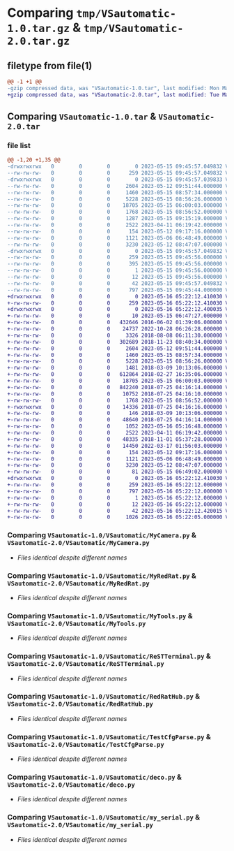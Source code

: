 # Comparing `tmp/VSautomatic-1.0.tar.gz` & `tmp/VSautomatic-2.0.tar.gz`

## filetype from file(1)

```diff
@@ -1 +1 @@
-gzip compressed data, was "VSautomatic-1.0.tar", last modified: Mon May 15 09:45:57 2023, max compression
+gzip compressed data, was "VSautomatic-2.0.tar", last modified: Tue May 16 05:22:12 2023, max compression
```

## Comparing `VSautomatic-1.0.tar` & `VSautomatic-2.0.tar`

### file list

```diff
@@ -1,20 +1,35 @@
-drwxrwxrwx   0        0        0        0 2023-05-15 09:45:57.049832 VSautomatic-1.0/
--rw-rw-rw-   0        0        0      259 2023-05-15 09:45:57.049832 VSautomatic-1.0/PKG-INFO
-drwxrwxrwx   0        0        0        0 2023-05-15 09:45:57.039833 VSautomatic-1.0/VSautomatic/
--rw-rw-rw-   0        0        0     2604 2023-05-12 09:51:44.000000 VSautomatic-1.0/VSautomatic/MyCamera.py
--rw-rw-rw-   0        0        0     1460 2023-05-15 08:57:34.000000 VSautomatic-1.0/VSautomatic/MyRedRat.py
--rw-rw-rw-   0        0        0     5228 2023-05-15 08:56:26.000000 VSautomatic-1.0/VSautomatic/MyTools.py
--rw-rw-rw-   0        0        0    18705 2023-05-15 06:00:03.000000 VSautomatic-1.0/VSautomatic/ReSTTerminal.py
--rw-rw-rw-   0        0        0     1768 2023-05-15 08:56:52.000000 VSautomatic-1.0/VSautomatic/RedRatHub.py
--rw-rw-rw-   0        0        0     1287 2023-05-15 09:15:19.000000 VSautomatic-1.0/VSautomatic/RedRatHubS.py
--rw-rw-rw-   0        0        0     2522 2023-04-11 06:19:42.000000 VSautomatic-1.0/VSautomatic/TestCfgParse.py
--rw-rw-rw-   0        0        0      154 2023-05-12 09:17:16.000000 VSautomatic-1.0/VSautomatic/__init__.py
--rw-rw-rw-   0        0        0     1121 2023-05-06 06:48:49.000000 VSautomatic-1.0/VSautomatic/deco.py
--rw-rw-rw-   0        0        0     3230 2023-05-12 08:47:07.000000 VSautomatic-1.0/VSautomatic/my_serial.py
-drwxrwxrwx   0        0        0        0 2023-05-15 09:45:57.049832 VSautomatic-1.0/VSautomatic.egg-info/
--rw-rw-rw-   0        0        0      259 2023-05-15 09:45:56.000000 VSautomatic-1.0/VSautomatic.egg-info/PKG-INFO
--rw-rw-rw-   0        0        0      395 2023-05-15 09:45:56.000000 VSautomatic-1.0/VSautomatic.egg-info/SOURCES.txt
--rw-rw-rw-   0        0        0        1 2023-05-15 09:45:56.000000 VSautomatic-1.0/VSautomatic.egg-info/dependency_links.txt
--rw-rw-rw-   0        0        0       12 2023-05-15 09:45:56.000000 VSautomatic-1.0/VSautomatic.egg-info/top_level.txt
--rw-rw-rw-   0        0        0       42 2023-05-15 09:45:57.049832 VSautomatic-1.0/setup.cfg
--rw-rw-rw-   0        0        0      797 2023-05-15 09:45:44.000000 VSautomatic-1.0/setup.py
+drwxrwxrwx   0        0        0        0 2023-05-16 05:22:12.410030 VSautomatic-2.0/
+-rw-rw-rw-   0        0        0      259 2023-05-16 05:22:12.410030 VSautomatic-2.0/PKG-INFO
+drwxrwxrwx   0        0        0        0 2023-05-16 05:22:12.400035 VSautomatic-2.0/VSautomatic/
+-rw-rw-rw-   0        0        0       10 2023-05-15 06:47:27.000000 VSautomatic-2.0/VSautomatic/Auth_Token.txt
+-rw-rw-rw-   0        0        0   432646 2016-06-02 01:39:06.000000 VSautomatic-2.0/VSautomatic/DeviceDB.xml
+-rw-rw-rw-   0        0        0    24737 2022-10-28 06:26:28.000000 VSautomatic-2.0/VSautomatic/Dictionary.txt
+-rw-rw-rw-   0        0        0     3326 2018-08-08 06:11:30.000000 VSautomatic-2.0/VSautomatic/IR_Remote.xml
+-rw-rw-rw-   0        0        0   302689 2018-11-23 08:40:34.000000 VSautomatic-2.0/VSautomatic/MacroList.xml
+-rw-rw-rw-   0        0        0     2604 2023-05-12 09:51:44.000000 VSautomatic-2.0/VSautomatic/MyCamera.py
+-rw-rw-rw-   0        0        0     1460 2023-05-15 08:57:34.000000 VSautomatic-2.0/VSautomatic/MyRedRat.py
+-rw-rw-rw-   0        0        0     5228 2023-05-15 08:56:26.000000 VSautomatic-2.0/VSautomatic/MyTools.py
+-rw-rw-rw-   0        0        0     1481 2018-03-09 10:13:06.000000 VSautomatic-2.0/VSautomatic/NLog.config
+-rw-rw-rw-   0        0        0   612864 2018-02-27 16:35:06.000000 VSautomatic-2.0/VSautomatic/NLog.dll
+-rw-rw-rw-   0        0        0    18705 2023-05-15 06:00:03.000000 VSautomatic-2.0/VSautomatic/ReSTTerminal.py
+-rw-rw-rw-   0        0        0   842240 2018-07-25 04:16:14.000000 VSautomatic-2.0/VSautomatic/RedRat.dll
+-rw-rw-rw-   0        0        0    10752 2018-07-25 04:16:10.000000 VSautomatic-2.0/VSautomatic/RedRatHub.Connection.dll
+-rw-rw-rw-   0        0        0     1768 2023-05-15 08:56:52.000000 VSautomatic-2.0/VSautomatic/RedRatHub.py
+-rwxrwxrwx   0        0        0    14336 2018-07-25 04:16:16.000000 VSautomatic-2.0/VSautomatic/RedRatHubCmd.exe
+-rw-rw-rw-   0        0        0      146 2018-03-09 10:13:06.000000 VSautomatic-2.0/VSautomatic/RedRatHubCmd.exe.config
+-rw-rw-rw-   0        0        0    48640 2018-07-25 04:16:14.000000 VSautomatic-2.0/VSautomatic/RedRatHubCore.dll
+-rw-rw-rw-   0        0        0     1052 2023-05-16 05:16:48.000000 VSautomatic-2.0/VSautomatic/RedRatHubS.py
+-rw-rw-rw-   0        0        0     2522 2023-04-11 06:19:42.000000 VSautomatic-2.0/VSautomatic/TestCfgParse.py
+-rw-rw-rw-   0        0        0    48335 2018-11-01 05:37:28.000000 VSautomatic-2.0/VSautomatic/Vizio.xml
+-rw-rw-rw-   0        0        0    14450 2022-03-17 01:56:03.000000 VSautomatic-2.0/VSautomatic/Vizio_IR.xml
+-rw-rw-rw-   0        0        0      154 2023-05-12 09:17:16.000000 VSautomatic-2.0/VSautomatic/__init__.py
+-rw-rw-rw-   0        0        0     1121 2023-05-06 06:48:49.000000 VSautomatic-2.0/VSautomatic/deco.py
+-rw-rw-rw-   0        0        0     3230 2023-05-12 08:47:07.000000 VSautomatic-2.0/VSautomatic/my_serial.py
+-rw-rw-rw-   0        0        0       81 2023-05-15 06:49:02.000000 VSautomatic-2.0/VSautomatic/restlog.txt
+drwxrwxrwx   0        0        0        0 2023-05-16 05:22:12.410030 VSautomatic-2.0/VSautomatic.egg-info/
+-rw-rw-rw-   0        0        0      259 2023-05-16 05:22:12.000000 VSautomatic-2.0/VSautomatic.egg-info/PKG-INFO
+-rw-rw-rw-   0        0        0      797 2023-05-16 05:22:12.000000 VSautomatic-2.0/VSautomatic.egg-info/SOURCES.txt
+-rw-rw-rw-   0        0        0        1 2023-05-16 05:22:12.000000 VSautomatic-2.0/VSautomatic.egg-info/dependency_links.txt
+-rw-rw-rw-   0        0        0       12 2023-05-16 05:22:12.000000 VSautomatic-2.0/VSautomatic.egg-info/top_level.txt
+-rw-rw-rw-   0        0        0       42 2023-05-16 05:22:12.420015 VSautomatic-2.0/setup.cfg
+-rw-rw-rw-   0        0        0     1026 2023-05-16 05:22:05.000000 VSautomatic-2.0/setup.py
```

### Comparing `VSautomatic-1.0/VSautomatic/MyCamera.py` & `VSautomatic-2.0/VSautomatic/MyCamera.py`

 * *Files identical despite different names*

### Comparing `VSautomatic-1.0/VSautomatic/MyRedRat.py` & `VSautomatic-2.0/VSautomatic/MyRedRat.py`

 * *Files identical despite different names*

### Comparing `VSautomatic-1.0/VSautomatic/MyTools.py` & `VSautomatic-2.0/VSautomatic/MyTools.py`

 * *Files identical despite different names*

### Comparing `VSautomatic-1.0/VSautomatic/ReSTTerminal.py` & `VSautomatic-2.0/VSautomatic/ReSTTerminal.py`

 * *Files identical despite different names*

### Comparing `VSautomatic-1.0/VSautomatic/RedRatHub.py` & `VSautomatic-2.0/VSautomatic/RedRatHub.py`

 * *Files identical despite different names*

### Comparing `VSautomatic-1.0/VSautomatic/TestCfgParse.py` & `VSautomatic-2.0/VSautomatic/TestCfgParse.py`

 * *Files identical despite different names*

### Comparing `VSautomatic-1.0/VSautomatic/deco.py` & `VSautomatic-2.0/VSautomatic/deco.py`

 * *Files identical despite different names*

### Comparing `VSautomatic-1.0/VSautomatic/my_serial.py` & `VSautomatic-2.0/VSautomatic/my_serial.py`

 * *Files identical despite different names*

